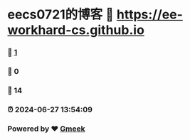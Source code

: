 # eecs0721的博客 :link: https://ee-workhard-cs.github.io 
### :page_facing_up: [1](https://ee-workhard-cs.github.io/tag.html) 
### :speech_balloon: 0 
### :hibiscus: 14 
### :alarm_clock: 2024-06-27 13:54:09 
### Powered by :heart: [Gmeek](https://github.com/Meekdai/Gmeek)
